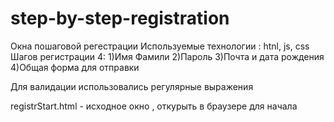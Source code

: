 # step-by-step-registration

Окна пошаговой регестрации 
Используемые технологии : htnl, js, css
Шагов регистрации 4:
1)Имя Фамили
2)Пароль
3)Почта и дата рождения 
4)Общая форма для отправки

Для валидации использовались регулярные выражения

registrStart.html - исходное окно , откурыть в браузере для начала 
